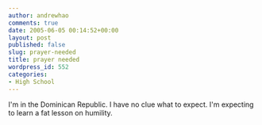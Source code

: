 ```yaml
---
author: andrewhao
comments: true
date: 2005-06-05 00:14:52+00:00
layout: post
published: false
slug: prayer-needed
title: prayer needed
wordpress_id: 552
categories:
- High School
---
```


I'm in the Dominican Republic. I have no clue what to expect. I'm expecting to learn a fat lesson on humility.
